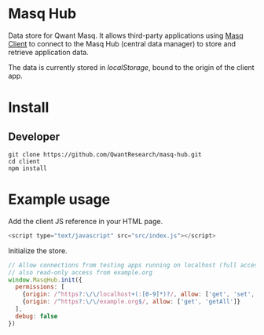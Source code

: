 # Masq Hub

Data store for Qwant Masq. It allows third-party applications using [Masq Client](https://github.com/QwantResearch/masq-client) to connect to the Masq Hub (central data manager) to store and retrieve application data.

The data is currently stored in *localStorage*, bound to the origin of the client app.

# Install

## Developer

```
git clone https://github.com/QwantResearch/masq-hub.git
cd client
npm install
```

# Example usage

Add the client JS reference in your HTML page.

```JavaScript
<script type="text/javascript" src="src/index.js"></script>
```

Initialize the store.

```JavaScript
// Allow connections from testing apps running on localhost (full access) and
// also read-only access from example.org
window.MasqHub.init({
  permissions: [
    {origin: /^https?:\/\/localhost+(:[0-9]*)?/, allow: ['get', 'set', 'del', 'clear', 'getAll', 'setAll']},
    {origin: /^https?:\/\/example.org$/, allow: ['get', 'getAll']}
  ],
  debug: false
})
```
